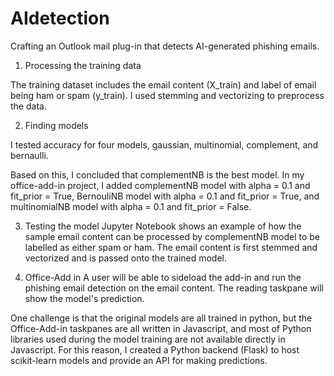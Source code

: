 # AIdetection
Crafting an Outlook mail plug-in that detects AI-generated phishing emails.

1. Processing the training data
   
The training dataset includes the email content (X_train) and label of email being ham or spam (y_train). I used stemming and vectorizing to preprocess the data.


2. Finding models
   
I tested accuracy for four models, gaussian, multinomial, complement, and bernaulli. 

Based on this, I concluded that complementNB is the best model. In my office-add-in project, I added complementNB model with alpha = 0.1 and fit_prior = True, BernouliNB model with alpha = 0.1 and fit_prior = True, and multinomialNB model with alpha = 0.1 and fit_prior = False.

3. Testing the model
Jupyter Notebook shows an example of how the sample email content can be processed by complementNB model to be labelled as either spam or ham. The email content is first stemmed and vectorized and is passed onto the trained model.

4. Office-Add in
A user will be able to sideload the add-in and run the phishing email detection on the email content. The reading taskpane will show the model's prediction. 

One challenge is that the original models are all trained in python, but the Office-Add-in taskpanes are all written in Javascript, and most of Python libraries used during the model training are not available directly in Javascript. For this reason, I created a Python backend (Flask) to host scikit-learn models and provide an API for making predictions. 
